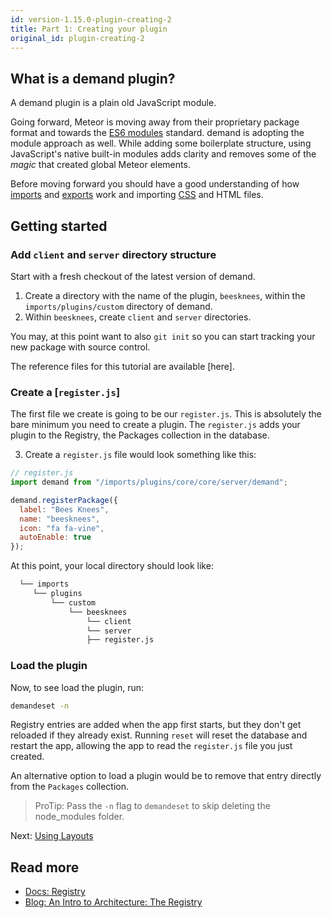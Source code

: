 ```yaml
---
id: version-1.15.0-plugin-creating-2
title: Part 1: Creating your plugin
original_id: plugin-creating-2
---
```

    
## What is a demand plugin?

A demand plugin is a plain old JavaScript module.

Going forward, Meteor is moving away from their proprietary package format and towards the [ES6 modules](http://exploringjs.com/es6/ch_modules.html) standard. demand is adopting the module approach as well. While adding some boilerplate structure, using JavaScript's native built-in modules adds clarity and removes some of the _magic_ that created global Meteor elements. 

Before moving forward you should have a good understanding of how [imports](https://developer.mozilla.org/en/docs/web/javascript/reference/statements/import) and
[exports](https://developer.mozilla.org/en/docs/web/javascript/reference/statements/export) work
and importing [CSS](https://guide.meteor.com/build-tool.html#css-importing) and HTML files.

## Getting started

### Add `client` and `server` directory structure

Start with a fresh checkout of the latest version of demand.

1. Create a directory with the name of the plugin, `beesknees`, within the `imports/plugins/custom` directory of demand.
2. Within `beesknees`, create `client` and `server` directories.

You may, at this point want to also `git init` so you can start tracking your new package with source control. 

The reference files for this tutorial are available [here].

### Create a [`register.js`]

The first file we create is going to be our `register.js`. This is absolutely the bare minimum you need to create
a plugin. The `register.js` adds your plugin to the Registry, the Packages collection in the database. 

3. Create a `register.js` file would look something like this:

```js
// register.js
import demand from "/imports/plugins/core/core/server/demand";

demand.registerPackage({
  label: "Bees Knees",
  name: "beesknees",
  icon: "fa fa-vine",
  autoEnable: true
});
```

At this point, your local directory should look like:

```sh
  └── imports
     └── plugins
         └── custom
             └── beesknees
                 └── client
                 └── server
                 ├── register.js
```

### Load the plugin

Now, to see load the plugin, run:

```sh
demandeset -n
```

Registry entries are added when the app first starts, but they don't get reloaded if they already exist. Running `reset` will reset the database and restart the app, allowing the app to read the `register.js` file you just created.

An alternative option to load a plugin would be to remove that entry directly from the `Packages` collection.

> ProTip: Pass the `-n` flag to `demandeset` to skip deleting the node_modules folder.

Next: [Using Layouts](plugin-layouts-3.md)

## Read more

- [Docs: Registry](registry.md)
- [Blog: An Intro to Architecture: The Registry](https://blog.demandcluster.com/an-intro-to-architecture-the-registry/)
